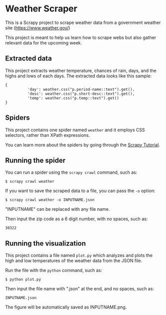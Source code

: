 # Weather Scraper
This is a Scrapy project to scrape weather data from a government weather site (https://www.weather.gov/)

This project is meant to help us learn how to scrape webs but also gather relevant data for the upcoming week.


## Extracted data

This project extracts weather temperature, chances of rain, days, and the highs and lows of each days.
The extracted data looks like this sample:

    {
              'day': weather.css("p.period-name::text").get(),
              'desc': weather.css("p.short-desc::text").get(),
              'temp': weather.css("p.temp::text").get()
    }


## Spiders

This project contains one spider named `weather` and it employs CSS selectors,
rather than XPath expressions.

You can learn more about the spiders by going through the
[Scrapy Tutorial](http://doc.scrapy.org/en/latest/intro/tutorial.html).


## Running the spider

You can run a spider using the `scrapy crawl` command, such as:

    $ scrapy crawl weather

If you want to save the scraped data to a file, you can pass the `-o` option:

    $ scrapy crawl weather -o INPUTNAME.json

"INPUTNAME" can be replaced with any file name.

Then input the zip code as a 6 digit number, with no spaces, such as:

    30322


## Running the visualization

This project contains a file named `plot.py` which analyzes and plots the
high and low temperatures of the weather data from the JSON file.

Run the file with the `python` command, such as:

    $ python plot.py

Then input the file name with ".json" at the end, and no spaces, such as:

    INPUTNAME.json

The figure will be automatically saved as INPUTNAME.png.
